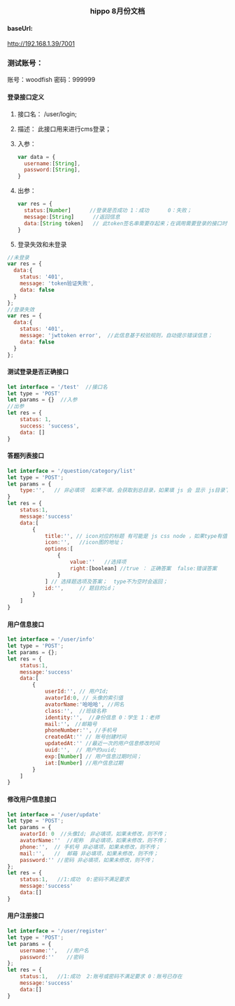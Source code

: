 <h3>
	<center>hippo 8月份文档</center>    
</h3>


#### baseUrl:

 http://192.168.1.39/7001

### 测试账号：
 账号：woodfish   密码：999999

#### 登录接口定义

1. 接口名： /user/login;

2. 描述：  此接口用来进行cms登录；

3. 入参：  
   ```javascript
   var data = { 
     username:[String],
     password:[String],
   }
   ```
   
4. 出参：
    ```javascript
    var res = {
      status:[Number]      //登录是否成功 1：成功      0：失败；
      message:[String]      //返回信息
      data:[String token]   // 此token签名串需要存起来；在调用需要登录的接口时，通过headers（请求头带给服务端）
    }
    ```
5. 登录失效和未登录
  ```javascript
  //未登录
  var res = {
	data:{
	  status: '401',
	  message: 'token验证失败',
	  data: false
	}
  };
  //登录失效
  var res = {
	data:{
	  status: '401',
	  message: 'jwttoken error',  //此信息基于校验规则，自动提示错误信息；
	  data: false
	}
  };
  ```



#### 测试登录是否正确接口

```javascript
let interface = '/test'  //接口名
let type = 'POST'
let params = {}  //入参
//出参
let res = {
    status: 1,
    success: 'success',
    data: []
}
```

#### 答题列表接口

```javascript
let interface = '/question/category/list'
let type = 'POST';
let params = {
    type:'',   // 非必填项  如果不填，会获取到总目录，如果填 js 会 显示 js目录下面所有的题；
}
let res = {
    status:1,
    message:'success'
    data:[
        {
            title:'', // icon对应的标题 有可能是 js css node ，如果type有值，那么返回的是题目 题目是markdown类型;如果不传type,返回的是标题；
            icon:'',   //icon图的地址；
            options:[
    			{
    				value:''   //选择项
    				right:[boolean] //true ： 正确答案  false:错误答案
				}
    		] // 选择题选项及答案；  type不为空时会返回；
    		id:'',     // 题目的id；
        }
    ]
}
```

#### 用户信息接口

```javascript
let interface = '/user/info'
let type = 'POST';
let params = {};
let res = {
    status:1,
    message:'success'
    data:[
        {
            userId:'', // 用户Id;
            avatorId:0, // 头像的索引值
    		avatorName:'哈哈哈', //网名
    		class:'',  //班级名称
    		identity:'',  //身份信息 0：学生 1：老师
    		mail:''， //邮箱号
            phoneNumber:'', //手机号
    		createdAt:'' // 账号创建时间
    		updatedAt:'' //最近一次的用户信息修改时间
    		uuid:'',  // 用户的uuid;
            exp:[Number] // 用户信息过期时间；
            iat:[Number] //用户信息过期
        }
    ]
}
```

#### 修改用户信息接口

```javascript
let interface = '/user/update'
let type = 'POST';
let params = {
    avatorId: 0  //头像Id; 非必填项，如果未修改，则不传；
    avatorName:''  //昵称  非必填项，如果未修改，则不传；
    phone:'',  // 手机号 非必填项，如果未修改，则不传；
    mail:'',   //  邮箱 非必填项，如果未修改，则不传；
    password:'' //密码 非必填项，如果未修改，则不传；
};
let res = {
    status:1,   //1:成功  0:密码不满足要求
    message:'success'  
    data:[]
}
```

#### 用户注册接口

```javascript
let interface = '/user/register'
let type = 'POST';
let params = {
    username:'',   //用户名
    password:''    //密码
};
let res = {
    status:1,   //1:成功  2:账号或密码不满足要求 0：账号已存在
    message:'success'  
    data:[]
}
```
